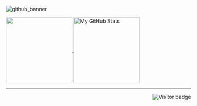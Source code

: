 ![github_banner](https://i.imgur.com/msyITSZ.png)

<a href="https://github.com/starshums/starshums">
  <img
    align="center"
    src="https://github-readme-stats.vercel.app/api/top-langs/?username=starshums&layout=compact&langs_count=8&theme=dark"
    height="180px"
  />
</a>

<a href="https://github.com/starshums/starshums">
  <img
    align="center"
    src="https://github-readme-stats.vercel.app/api?username=starshums&count_private=true&show_icons=true&theme=dark"
    alt="My GitHub Stats"
    height="180px"
  />
</a>

<hr/>
<a href="/">
  <img align="right" alt="Visitor badge" src="https://visitor-badge.glitch.me/badge?page_id=starshums.starshums" />
</a>
